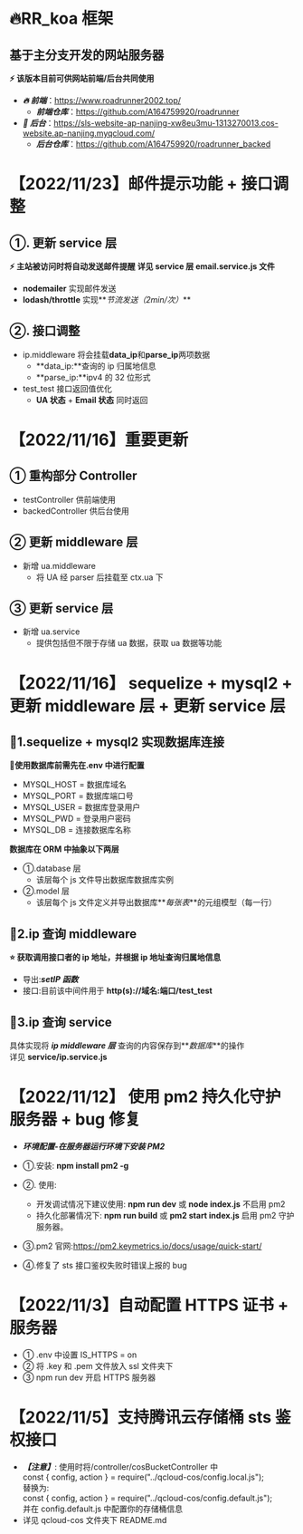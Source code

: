 # 🔥RR_koa 框架

## 基于主分支开发的网站服务器

**⚡ 该版本目前可供网站前端/后台共同使用**

- **_🔥 前端_**：https://www.roadrunner2002.top/
  - **_前端仓库_**：https://github.com/A164759920/roadrunner
- **_👀 后台_**：https://sls-website-ap-nanjing-xw8eu3mu-1313270013.cos-website.ap-nanjing.myqcloud.com/
  - **_后台仓库_**：https://github.com/A164759920/roadrunner_backed

# 【2022/11/23】邮件提示功能 + 接口调整

## ①. 更新 service 层

**⚡ 主站被访问时将自动发送邮件提醒**
**详见 service 层 email.service.js 文件**

- **nodemailer** 实现邮件发送
- **lodash/throttle** 实现**_节流发送（2min/次）_**

## ②. 接口调整

- ip.middleware 将会挂载**data_ip**和**parse_ip**两项数据
  - **data_ip:**查询的 ip 归属地信息
  - **parse_ip:**ipv4 的 32 位形式
- test_test 接口返回值优化
  - **UA 状态** + **Email 状态** 同时返回

# 【2022/11/16】重要更新

## ① 重构部分 Controller

- testController 供前端使用
- backedController 供后台使用

## ② 更新 middleware 层

- 新增 ua.middleware
  - 将 UA 经 parser 后挂载至 ctx.ua 下

## ③ 更新 service 层

- 新增 ua.service
  - 提供包括但不限于存储 ua 数据，获取 ua 数据等功能

# 【2022/11/16】 sequelize + mysql2 + 更新 middleware 层 + 更新 service 层

## 📄1.sequelize + mysql2 实现数据库连接

🔨**使用数据库前需先在.env 中进行配置**

- MYSQL_HOST = 数据库域名
- MYSQL_PORT = 数据库端口号
- MYSQL_USER = 数据库登录用户
- MYSQL_PWD = 登录用户密码
- MYSQL_DB = 连接数据库名称

**数据库在 ORM 中抽象以下两层**

- ①.database 层
  - 该层每个 js 文件导出数据库数据库实例
- ②.model 层
  - 该层每个 js 文件定义并导出数据库**_每张表_**的元组模型（每一行）

## 📄2.ip 查询 middleware

**⭐ 获取调用接口者的 ip 地址，并根据 ip 地址查询归属地信息**

- 导出:**_setIP 函数_**
- 接口:目前该中间件用于 **http(s)://域名:端口/test_test**

## 📄3.ip 查询 service

具体实现将 **_ip middleware 层_** 查询的内容保存到**_数据库_**的操作</br>
详见 **service/ip.service.js**

# 【2022/11/12】 使用 pm2 持久化守护服务器 + bug 修复

- **_环境配置-在服务器运行环境下安装 PM2_**
- ①.安装: **npm install pm2 -g**
- ②. 使用:
  - 开发调试情况下建议使用: **npm run dev** 或 **node index.js** 不启用 pm2
  - 持久化部署情况下: **npm run build** 或 **pm2 start index.js** 启用 pm2 守护 服务器。
- ③.pm2 官网:https://pm2.keymetrics.io/docs/usage/quick-start/

- ④.修复了 sts 接口鉴权失败时错误上报的 bug

# 【2022/11/3】自动配置 HTTPS 证书 + 服务器

- ① .env 中设置 IS_HTTPS = on
- ② 将 .key 和 .pem 文件放入 ssl 文件夹下
- ③ npm run dev 开启 HTTPS 服务器

# 【2022/11/5】支持腾讯云存储桶 sts 鉴权接口

- **_【注意】_**:
  使用时将/controller/cosBucketController 中<br>
  const { config, action } = require("../qcloud-cos/config.local.js");<br>
  替换为:<br>
  const { config, action } = require("../qcloud-cos/config.default.js");<br>
  并在 config.default.js 中配置你的存储桶信息<br>
- 详见 qcloud-cos 文件夹下 README.md
